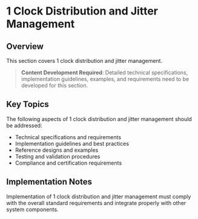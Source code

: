 # 1 Clock Distribution and Jitter Management

## Overview

This section covers 1 clock distribution and jitter management.

> **Content Development Required**: Detailed technical specifications, implementation guidelines, examples, and requirements need to be developed for this section.

## Key Topics

The following aspects of 1 clock distribution and jitter management should be addressed:

- Technical specifications and requirements
- Implementation guidelines and best practices
- Reference designs and examples
- Testing and validation procedures
- Compliance and certification requirements

## Implementation Notes

Implementation of 1 clock distribution and jitter management must comply with the overall standard requirements and integrate properly with other system components.

